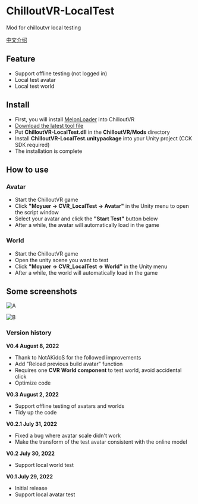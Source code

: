 # ChilloutVR-LocalTest
Mod for chilloutvr local testing

[中文介绍](https://github.com/CMoyuer/ChilloutVR-LocalTest/blob/main/README_cn.md)

## Feature
 - Support offline testing (not logged in)
 - Local test avatar
 - Local test world

## Install
 - First, you will install [MelonLoader](https://github.com/LavaGang/MelonLoader) into ChilloutVR
 - [Download the latest tool file](https://github.com/CMoyuer/ChilloutVR-LocalTest/releases/latest)
 - Put **ChilloutVR-LocalTest.dll** in the **ChilloutVR/Mods** directory
 - Install **ChilloutVR-LocalTest.unitypackage** into your Unity project (CCK SDK required)
 - The installation is complete
 
## How to use
### Avatar
 - Start the ChilloutVR game
 - Click **"Moyuer -> CVR_LocalTest -> Avatar"** in the Unity menu to open the script window
 - Select your avatar and click the **"Start Test"** button below
 - After a while, the avatar will automatically load in the game
 
### World
 - Start the ChilloutVR game
 - Open the unity scene you want to test
 - Click **"Moyuer -> CVR_LocalTest -> World"** in the Unity menu
 - After a while, the world will automatically load in the game
 
## Some screenshots

![A](https://user-images.githubusercontent.com/51113234/181872735-acbc883c-8048-44ac-98f9-c373b3c72fea.png)

![B](https://user-images.githubusercontent.com/51113234/181878552-5ca782a9-cf49-4c61-be62-ee9fa6670fff.png)

### Version history
**V0.4 August 8, 2022**
- Thank to NotAKidoS for the followed improvements
- Add "Reload previous build avatar" function
- Requires one **CVR World component** to test world, avoid accidental click
- Optimize code

**V0.3 August 2, 2022**
- Support offline testing of avatars and worlds
- Tidy up the code

**V0.2.1 July 31, 2022**
 - Fixed a bug where avatar scale didn't work
 - Make the transform of the test avatar consistent with the online model

**V0.2 July 30, 2022**
 - Support local world test

**V0.1 July 29, 2022**
 - Initial release
 - Support local avatar test
